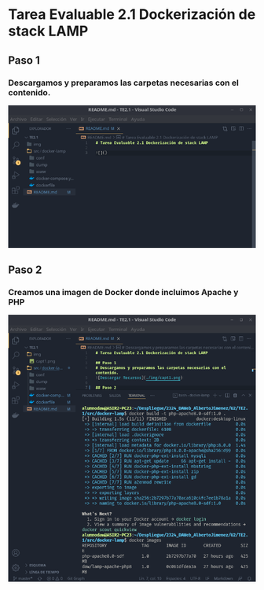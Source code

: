 # Tarea Evaluable 2.1 Dockerización de stack LAMP

## Paso 1
### Descargamos y preparamos las carpetas necesarias con el contenido.
![Descargar Recursos](./img/capt1.png)

## Paso 2
### Creamos una imagen de Docker donde incluimos Apache y PHP 
![Crear Imagen](./img/capt2.png)
